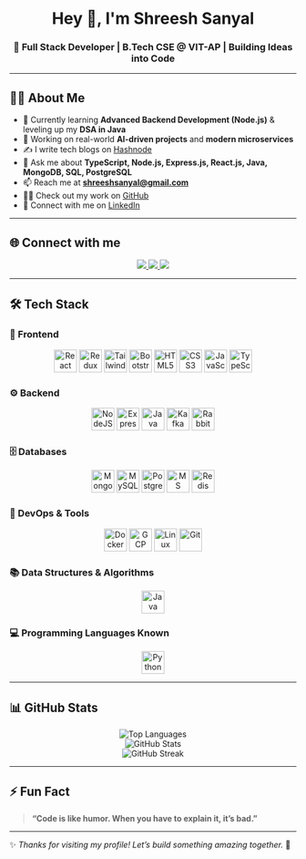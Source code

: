 <h1 align="center">Hey 👋, I'm Shreesh Sanyal</h1>
<h3 align="center">🚀 Full Stack Developer | B.Tech CSE @ VIT-AP | Building Ideas into Code</h3>

---

## 🧑‍💻 About Me

- 🌱 Currently learning **Advanced Backend Development (Node.js)** & leveling up my **DSA in Java**
- 🔭 Working on real-world **AI-driven projects** and **modern microservices**
- ✍️ I write tech blogs on [Hashnode](https://hashnode.com/@shreeesshh)
- 💬 Ask me about **TypeScript, Node.js, Express.js, React.js, Java, MongoDB, SQL, PostgreSQL**
- 📫 Reach me at **shreeshsanyal@gmail.com**
- 👨‍💻 Check out my work on [GitHub](https://github.com/SHREESH2004)
- 📄 Connect with me on [LinkedIn](https://www.linkedin.com/in/shreesh-sanyal/)

---

## 🌐 Connect with me

<p align="center">
  <a href="https://www.linkedin.com/in/shreesh-sanyal/" target="_blank">
    <img src="https://img.shields.io/badge/-LinkedIn-blue?style=for-the-badge&logo=linkedin&logoColor=white" />
  </a>
  <a href="https://hashnode.com/@shreeesshh" target="_blank">
    <img src="https://img.shields.io/badge/-Hashnode-2962FF?style=for-the-badge&logo=hashnode&logoColor=white" />
  </a>
  <a href="https://discord.gg/pDBGqekC" target="_blank">
    <img src="https://img.shields.io/badge/-Discord-5865F2?style=for-the-badge&logo=discord&logoColor=white" />
  </a>
</p>

---

## 🛠️ Tech Stack

### 🎨 Frontend
<p align="center">
  <img src="https://cdn.jsdelivr.net/gh/devicons/devicon/icons/react/react-original.svg" height="40" alt="React" />
  <img src="https://cdn.jsdelivr.net/gh/devicons/devicon/icons/redux/redux-original.svg" height="40" alt="Redux" />
  <img src="https://www.vectorlogo.zone/logos/tailwindcss/tailwindcss-icon.svg" height="40" alt="TailwindCSS" />
  <img src="https://cdn.jsdelivr.net/gh/devicons/devicon/icons/bootstrap/bootstrap-plain.svg" height="40" alt="Bootstrap" />
  <img src="https://cdn.jsdelivr.net/gh/devicons/devicon/icons/html5/html5-original.svg" height="40" alt="HTML5" />
  <img src="https://cdn.jsdelivr.net/gh/devicons/devicon/icons/css3/css3-original.svg" height="40" alt="CSS3" />
  <img src="https://cdn.jsdelivr.net/gh/devicons/devicon/icons/javascript/javascript-original.svg" height="40" alt="JavaScript" />
  <img src="https://cdn.jsdelivr.net/gh/devicons/devicon/icons/typescript/typescript-original.svg" height="40" alt="TypeScript" />
</p>

### ⚙️ Backend
<p align="center">
  <img src="https://cdn.jsdelivr.net/gh/devicons/devicon/icons/nodejs/nodejs-original.svg" height="40" alt="NodeJS" />
  <img src="https://cdn.jsdelivr.net/gh/devicons/devicon/icons/express/express-original.svg" height="40" alt="ExpressJS" />
  <img src="https://cdn.jsdelivr.net/gh/devicons/devicon/icons/java/java-original.svg" height="40" alt="Java" />
  <img src="https://www.vectorlogo.zone/logos/apache_kafka/apache_kafka-icon.svg" height="40" alt="Kafka" />
  <img src="https://www.vectorlogo.zone/logos/rabbitmq/rabbitmq-icon.svg" height="40" alt="RabbitMQ" />
</p>

### 🗄️ Databases
<p align="center">
  <img src="https://cdn.jsdelivr.net/gh/devicons/devicon/icons/mongodb/mongodb-original.svg" height="40" alt="MongoDB" />
  <img src="https://cdn.jsdelivr.net/gh/devicons/devicon/icons/mysql/mysql-original.svg" height="40" alt="MySQL" />
  <img src="https://cdn.jsdelivr.net/gh/devicons/devicon/icons/postgresql/postgresql-original.svg" height="40" alt="PostgreSQL" />
  <img src="https://www.svgrepo.com/show/303229/microsoft-sql-server-logo.svg" height="40" alt="MS SQL Server" />
  <img src="https://cdn.jsdelivr.net/gh/devicons/devicon/icons/redis/redis-original.svg" height="40" alt="Redis" />
</p>

### 🐳 DevOps & Tools
<p align="center">
  <img src="https://cdn.jsdelivr.net/gh/devicons/devicon/icons/docker/docker-original.svg" height="40" alt="Docker" />
  <img src="https://www.vectorlogo.zone/logos/google_cloud/google_cloud-icon.svg" height="40" alt="GCP" />
  <img src="https://cdn.jsdelivr.net/gh/devicons/devicon/icons/linux/linux-original.svg" height="40" alt="Linux" />
  <img src="https://www.vectorlogo.zone/logos/git-scm/git-scm-icon.svg" height="40" alt="Git" />
</p>

### 📚 Data Structures & Algorithms
<p align="center">
  <img src="https://cdn.jsdelivr.net/gh/devicons/devicon/icons/java/java-original.svg" height="40" alt="Java" />
</p>

### 💻 Programming Languages Known
<p align="center">
  <img src="https://cdn.jsdelivr.net/gh/devicons/devicon/icons/python/python-original.svg" height="40" alt="Python" />
</p>

---

## 📊 GitHub Stats

<p align="center">
  <img src="https://github-readme-stats.vercel.app/api/top-langs/?username=shreesh2004&layout=compact&theme=radical" alt="Top Languages" />
  <br/>
  <img src="https://github-readme-stats.vercel.app/api?username=shreesh2004&show_icons=true&theme=radical" alt="GitHub Stats" />
  <br/>
  <img src="https://github-readme-streak-stats.herokuapp.com/?user=shreesh2004&theme=radical" alt="GitHub Streak" />
</p>

---

## ⚡ Fun Fact

> **“Code is like humor. When you have to explain it, it’s bad.”**

---

✨ _Thanks for visiting my profile! Let’s build something amazing together._ 🚀

